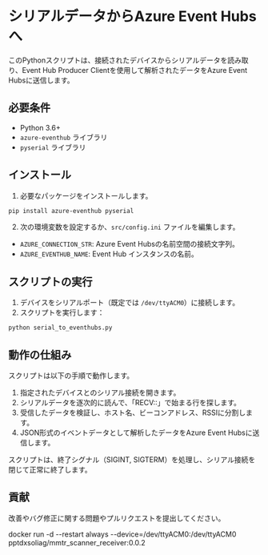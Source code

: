 # シリアルデータからAzure Event Hubsへ

このPythonスクリプトは、接続されたデバイスからシリアルデータを読み取り、Event Hub Producer Clientを使用して解析されたデータをAzure Event Hubsに送信します。

## 必要条件

- Python 3.6+
- `azure-eventhub` ライブラリ
- `pyserial` ライブラリ

## インストール

1. 必要なパッケージをインストールします。

```bash
pip install azure-eventhub pyserial
```

2. 次の環境変数を設定するか、`src/config.ini` ファイルを編集します。

- `AZURE_CONNECTION_STR`: Azure Event Hubsの名前空間の接続文字列。
- `AZURE_EVENTHUB_NAME`: Event Hub インスタンスの名前。

## スクリプトの実行

1. デバイスをシリアルポート（既定では `/dev/ttyACM0`）に接続します。
2. スクリプトを実行します：

```bash
python serial_to_eventhubs.py
```

## 動作の仕組み

スクリプトは以下の手順で動作します。

1. 指定されたデバイスとのシリアル接続を開きます。
2. シリアルデータを逐次的に読んで、「RECV::」で始まる行を探します。
3. 受信したデータを検証し、ホスト名、ビーコンアドレス、RSSIに分割します。
4. JSON形式のイベントデータとして解析したデータをAzure Event Hubsに送信します。

スクリプトは、終了シグナル（SIGINT, SIGTERM）を処理し、シリアル接続を閉じて正常に終了します。

## 貢献

改善やバグ修正に関する問題やプルリクエストを提出してください。


docker run -d --restart always  --device=/dev/ttyACM0:/dev/ttyACM0 pptdxsoliag/mmtr_scanner_receiver:0.0.2 